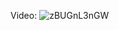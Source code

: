 Video:
![zBUGnL3nGW](https://user-images.githubusercontent.com/89593923/145003907-a1d8bb34-aea9-4e86-85aa-d39074879260.gif)

